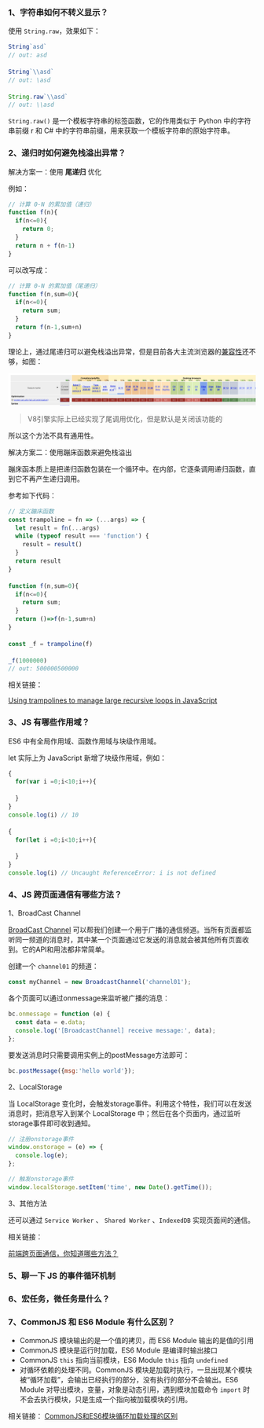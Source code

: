 ### 1、字符串如何不转义显示？

使用 `String.raw`，效果如下：

```js
String`asd`
// out: asd

String`\\asd`
// out: \asd

String.raw`\\asd`
// out: \\asd
```

`String.raw()` 是一个模板字符串的标签函数，它的作用类似于 Python 中的字符串前缀 r 和 C# 中的字符串前缀，用来获取一个模板字符串的原始字符串。

### 2、递归时如何避免栈溢出异常？

解决方案一：使用 **尾递归** 优化

例如：

```js
// 计算 0-N 的累加值（递归）
function f(n){
  if(n<=0){
    return 0;
  }
  return n + f(n-1)
}
```

可以改写成：

```js
// 计算 0-N 的累加值（尾递归）
function f(n,sum=0){
  if(n<=0){
    return sum;
  }
  return f(n-1,sum+n)
}
```

理论上，通过尾递归可以避免栈溢出异常，但是目前各大主流浏览器的[兼容性](http://kangax.github.io/compat-table/es6/)还不够，如图：

![](./images/01.png)

> V8引擎实际上已经实现了尾调用优化，但是默认是关闭该功能的

所以这个方法不具有通用性。

解决方案二：使用蹦床函数来避免栈溢出

蹦床函本质上是把递归函数包装在一个循环中。在内部，它逐条调用递归函数，直到它不再产生递归调用。

参考如下代码：

```js
// 定义蹦床函数
const trampoline = fn => (...args) => {
  let result = fn(...args)
  while (typeof result === 'function') {
    result = result()
  }
  return result
}

function f(n,sum=0){
  if(n<=0){
    return sum;
  }
  return ()=>f(n-1,sum+n)
}

const _f = trampoline(f)

_f(1000000)
// out: 500000500000
```

相关链接：

[Using trampolines to manage large recursive loops in JavaScript](https://blog.logrocket.com/using-trampolines-to-manage-large-recursive-loops-in-javascript-d8c9db095ae3/)

### 3、JS 有哪些作用域？

ES6 中有全局作用域、函数作用域与块级作用域。

let 实际上为 JavaScript 新增了块级作用域，例如：

```js
{
  for(var i =0;i<10;i++){

  }
}
console.log(i) // 10

{
  for(let i =0;i<10;i++){

  }
}
console.log(i) // Uncaught ReferenceError: i is not defined
```

### 4、JS 跨页面通信有哪些方法？

1、BroadCast Channel

[BroadCast Channel](https://developer.mozilla.org/en-US/docs/Web/API/BroadcastChannel) 可以帮我们创建一个用于广播的通信频道。当所有页面都监听同一频道的消息时，其中某一个页面通过它发送的消息就会被其他所有页面收到。它的API和用法都非常简单。

创建一个 `channel01` 的频道：

``` js
const myChannel = new BroadcastChannel('channel01');
```

各个页面可以通过onmessage来监听被广播的消息：

```js
bc.onmessage = function (e) {
  const data = e.data;
  console.log('[BroadcastChannel] receive message:', data);
};
```

要发送消息时只需要调用实例上的postMessage方法即可：

```js
bc.postMessage({msg:'hello world'});
```

2、LocalStorage

当 LocalStorage 变化时，会触发storage事件。利用这个特性，我们可以在发送消息时，把消息写入到某个 LocalStorage 中；然后在各个页面内，通过监听storage事件即可收到通知。

```js
// 注册onstorage事件
window.onstorage = (e) => {
  console.log(e);
};
```

```js
// 触发onstorage事件
window.localStorage.setItem('time', new Date().getTime());
```

3、其他方法

还可以通过 `Service Worker` 、 `Shared Worker` 、`IndexedDB` 实现页面间的通信。

相关链接：

[前端跨页面通信，你知道哪些方法？](https://segmentfault.com/a/1190000018731597)

### 5、聊一下 JS 的事件循环机制

### 6、宏任务，微任务是什么？

### 7、CommonJS 和 ES6 Module 有什么区别？

- CommonJS 模块输出的是一个值的拷贝，而 ES6 Module 输出的是值的引用
- CommonJS 模块是运行时加载，ES6 Module 是编译时输出接口
- CommonJS `this` 指向当前模块，ES6 Module `this` 指向 `undefined`
- 对循环依赖的处理不同。CommonJS 模块是加载时执行，一旦出现某个模块被“循环加载”，会输出已经执行的部分，没有执行的部分不会输出。ES6 Module 对导出模块，变量，对象是动态引用，遇到模块加载命令 `import` 时不会去执行模块，只是生成一个指向被加载模块的引用。

相关链接：
[CommonJS和ES6模块循环加载处理的区别](https://juejin.im/post/6844903747290660878)

